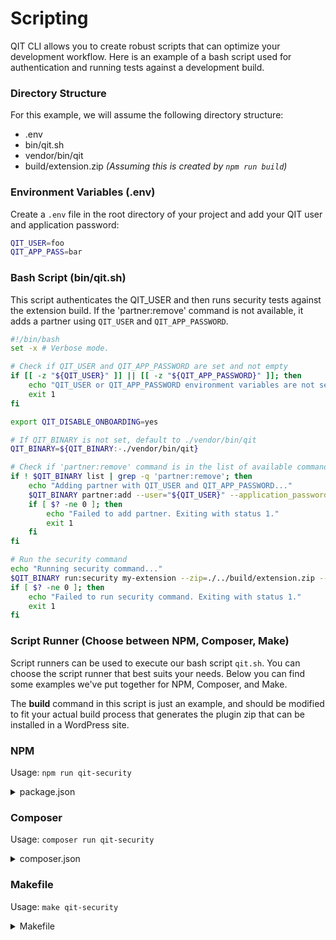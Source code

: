 # Scripting

QIT CLI allows you to create robust scripts that can optimize your development workflow. Here is an example of a bash script used for authentication and running tests against a development build.

### Directory Structure

For this example, we will assume the following directory structure:

- .env
- bin/qit.sh
- vendor/bin/qit
- build/extension.zip _(Assuming this is created by `npm run build`)_

### Environment Variables (.env)

Create a `.env` file in the root directory of your project and add your QIT user and application password:

```bash
QIT_USER=foo
QIT_APP_PASS=bar
```

### Bash Script (bin/qit.sh)

This script authenticates the QIT_USER and then runs security tests against the extension build. If the 'partner:remove' command is not available, it adds a partner using `QIT_USER` and `QIT_APP_PASSWORD`.

```bash
#!/bin/bash
set -x # Verbose mode.

# Check if QIT_USER and QIT_APP_PASSWORD are set and not empty
if [[ -z "${QIT_USER}" ]] || [[ -z "${QIT_APP_PASSWORD}" ]]; then
    echo "QIT_USER or QIT_APP_PASSWORD environment variables are not set or empty. Please set them before running the script."
    exit 1
fi

export QIT_DISABLE_ONBOARDING=yes

# If QIT_BINARY is not set, default to ./vendor/bin/qit
QIT_BINARY=${QIT_BINARY:-./vendor/bin/qit}

# Check if 'partner:remove' command is in the list of available commands
if ! $QIT_BINARY list | grep -q 'partner:remove'; then
    echo "Adding partner with QIT_USER and QIT_APP_PASSWORD..."
    $QIT_BINARY partner:add --user="${QIT_USER}" --application_password="${QIT_APP_PASSWORD}"
    if [ $? -ne 0 ]; then
        echo "Failed to add partner. Exiting with status 1."
        exit 1
    fi
fi

# Run the security command
echo "Running security command..."
$QIT_BINARY run:security my-extension --zip=./../build/extension.zip --wait
if [ $? -ne 0 ]; then
    echo "Failed to run security command. Exiting with status 1."
    exit 1
fi
```

### Script Runner (Choose between NPM, Composer, Make)

Script runners can be used to execute our bash script `qit.sh`. You can choose the script runner that best suits your needs. Below you can find some examples we've put together for NPM, Composer, and Make.

<p class="warn">The <strong>build</strong> command in this script is just an example, and should be modified to fit your actual build process that generates the plugin zip that can be installed in a WordPress site.</p>

### NPM

Usage: `npm run qit-security`

<details>
<summary>package.json</summary>

```json
{
  "name": "Project",
  "version": "1.0.0",
  "scripts": {
    "qit-security": "npm run build && dotenv -e .env -- bash ./bin/qit.sh",
    "build": "zip -r build/extension.zip my-extension"
  },
  "devDependencies": {
    "dotenv-cli": "^7.2.1"
  }
}
```

</details>

### Composer

Usage: `composer run qit-security`

<details>
<summary>composer.json</summary>

```json
{
  "scripts": {
    "build": "zip -r build/extension.zip my-extension",
    "qit-security": "export $(cat .env | xargs) && composer run-script build && ./bin/qit.sh"
  }
}
```
</details>

### Makefile

Usage: `make qit-security`

<details>
<summary>Makefile</summary>

```
include ./.env
export

build:
        zip -r build/extension.zip my-extension

qit-security: build
        bash ./bin/qit.sh
```
</details>